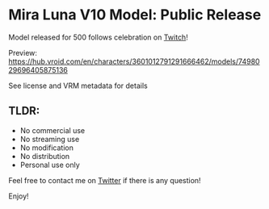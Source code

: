 # Mira Luna V10 Model: Public Release
Model released for 500 follows celebration on [Twitch](https://www.twitch.tv/miraluna_mocha)! 

Preview: https://hub.vroid.com/en/characters/3601012791291666462/models/7498029696405875136

See license and VRM metadata for details

## TLDR:

- No commercial use
- No streaming use
- No modification
- No distribution
- Personal use only

Feel free to contact me on [Twitter](https://twitter.com/MiraLunaMocha) if there is any question!

Enjoy!
